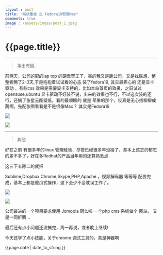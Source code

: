 ```yaml
---
layout : post
title: "系统重装 之 Fedora19假冒Mac"
comments: true
image : /assets/imges/post_1.jpeg
---
```


{{page.title}}
=============

*** 
>事出有因..


前两天，公司的配的lap top 的硬盘罢工了，害的我又是跑公司，又是找联想，整整折腾了2-3天,于是抱抱着试试看的心态 装了fedora19, 其实最担心的 还是显卡驱动 ，有些css 效果是需要显卡支持的，比如本站首页的效果，之前试过opensuse,ubuntu 显卡驱动不好装不说，出来的效果也不行，不过这次装的还行，还搞了张星云图壁纸，看的最顺眼的 就是 苹果的那个，哎真是无心插柳柳成荫啊，先配张图看看是不是很像Mac？ 其实是Fedora19


![](https://photos-5.dropbox.com/t/0/AABV70Tdx6Ayzwuf3VxH-iPZdYTefBtxQ9RHOdzfBqR0SA/12/161895058/png/32x32/3/_/1/2/blog-desk.png/uKQiqeCW1S6d9FiH8DBR2q_dFG_nkrRTM_NLwa7xJeg?size=1024x768)

![](https://photos-4.dropbox.com/t/0/AACIOnxXVRMbJX0vOOaDL3yXqGToCQd3Up-srHLY-zSUOw/12/161895058/png/32x32/3/_/1/2/desk2.png/0S_az0O-xBYUWeqOpNL3zknyDeyVABKboiZcSpTYT58?size=1024x768)


*** 
>其他


好在之前 有很多年的linux 管理经验，尽管已经很多年没碰了，基本上该忘的都忘的差不多了，好在多Redhat的产品当年用的还算熟悉点.

这三下五除二的就把

Sublime,Dropbox,Chrome,Skype,PHP,Apache ，视频解码器 等等等 配置完成，基本上都是傻瓜式操作，这下至少不会耽误工作了。

![](https://photos-5.dropbox.com/t/0/AACpMDQj-uKgulSDJ-Zj8673rFBI5OGI11wagzbDHhLIHw/12/161895058/png/32x32/3/_/1/2/Screenshot%20from%202013-06-02%2017%3A43%3A57.png/fr1oRXTLO5Pnmr-Prfa1JL0zhMz1JiZT3h04DX8UuII?size=1024x768)

![](https://photos-3.dropbox.com/t/0/AABINWAjfRs8YoJ6nWrwbIiyRvUVO1IKpWLbwtvo7gvZWA/12/161895058/png/32x32/3/_/1/2/other.png/q8rVZto6AiGPDalrZMeF_dFZhDbxbwtmSuSCsg6kOF4?size=1024x768)

公司最进的一个项目要求使用 Jomoola 冏么啦 一个php cms 系统做个 网站，
又是一同折腾...

最后还有点小问题还没搞完，周一再说，或者晚上继续!


今天还学了点小技能，关于chrome 调式工具的，真是神器啊



{{page.date | date_to_string }}
